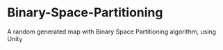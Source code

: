 # Binary-Space-Partitioning
A random generated map with Binary Space Partitioning algorithm, using Unity
